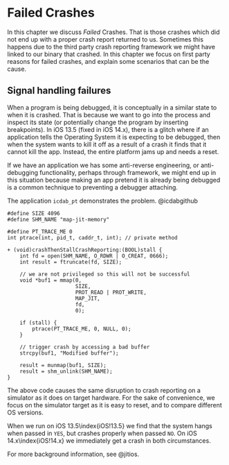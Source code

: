 # Failed Crashes

In this chapter we discuss _Failed_ Crashes.  That is those crashes which did not end up with a proper crash report returned to us.
Sometimes this happens due to the third party crash reporting framework we might have linked to our binary that crashed.  In this chapter we focus on first party reasons for failed crashes, and explain some scenarios that can be the cause.

## Signal handling failures

When a program is being debugged, it is conceptually in a similar state to when it is crashed.  That is because we want to go into the process and inspect its state (or potentially change the program by inserting breakpoints).  In iOS 13.5 (fixed in iOS 14.x), there is a glitch where if an application tells the Operating System it is expecting to be debugged, then when the system wants to kill it off as a result of a crash 
it finds that it cannot kill the app.  Instead, the entire platform jams up and needs a reset.

If we have an application we has some anti-reverse engineering, or anti-debugging functionality, perhaps through framework, we might end up in this situation because making an app pretend it is already being debugged is a common technique to preventing a debugger attaching.

The application `icdab_pt` demonstrates the problem.  @icdabgithub

```
#define SIZE 4096
#define SHM_NAME "map-jit-memory"

#define PT_TRACE_ME 0
int ptrace(int, pid_t, caddr_t, int); // private method

+ (void)crashThenStallCrashReporting:(BOOL)stall {
    int fd = open(SHM_NAME, O_RDWR | O_CREAT, 0666);
    int result = ftruncate(fd, SIZE);
    
    // we are not privileged so this will not be successful
    void *buf1 = mmap(0,
                      SIZE,
                      PROT_READ | PROT_WRITE,
                      MAP_JIT,
                      fd,
                      0);
    
    if (stall) {
        ptrace(PT_TRACE_ME, 0, NULL, 0);
    }
    
    // trigger crash by accessing a bad buffer
    strcpy(buf1, "Modified buffer");
    
    result = munmap(buf1, SIZE);
    result = shm_unlink(SHM_NAME);
}
```

The above code causes the same disruption to crash reporting on a simulator as it does on target hardware.
For the sake of convenience, we focus on the simulator target as it is easy to reset, and to compare different OS versions.

When we run on iOS 13.5\index{iOS!13.5} we find that the system hangs when passed in `YES`, but crashes properly when passed `NO`.  On iOS 14.x\index{iOS!14.x} we immediately get a crash in both circumstances.

For more background information, see @jitios.
